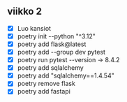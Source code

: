 ## viikko 2 

- [X] Luo kansiot
- [X] poetry init --python "^3.12"
- [X] poetry add flask@latest    
- [X] poetry add --group dev pytest         
- [X] poetry run pytest --version  -> 8.4.2
- [X] poetry add sqlalchemy
- [X] poetry add "sqlalchemy==1.4.54"
- [X] poetry remove flask
- [X] poetry add fastapi
